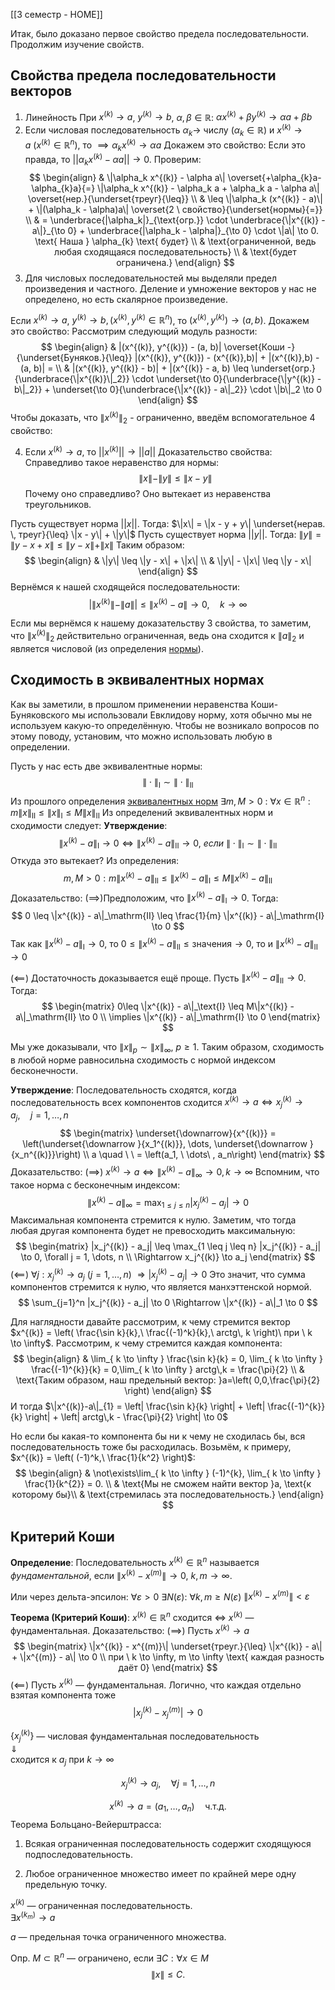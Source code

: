 [[3 семестр - HOME]]

Итак, было доказано первое свойство предела последовательности. Продолжим изучение свойств.
## Свойства предела последовательности векторов
1. Линейность При $x^{(k)} \to a$, $y^{(k)} \to b$, $\alpha, \beta \in \mathbb{R}$: $\alpha x^{(k)} + \beta y^{(k)} \to \alpha a + \beta b$
2. Если числовая последовательность $\alpha_k \to$ числу $(\alpha_k \in \mathbb{R})$ и 
$x^{(k)} \to a\ (x^{(k)} \in \mathbb{R}^n)$, то
$\implies\alpha_k x^{(k)} \to \alpha a$
Докажем это свойство:
Если это правда, то $||\alpha _{k}x^{(k)}-\alpha a|| \to 0$. Проверим:
$$
\begin{align}
 & \|\alpha_k x^{(k)} - \alpha a\| \overset{+\alpha_{k}a-\alpha_{k}a}{=} \|\alpha_k x^{(k)} - \alpha_k a + \alpha_k a - \alpha a\| \overset{нер.}{\underset{треуг}{\leq}} \\
 & \leq \|\alpha_k (x^{(k)} - a)\| + \|(\alpha_k - \alpha)a\| \overset{2 \ свойство}{\underset{нормы}{=}} \\
 & = \underbrace{|\alpha_k|}_{\text{огр.}} \cdot \underbrace{\|x^{(k)} - a\|}_{\to 0} + \underbrace{|\alpha_k - \alpha|}_{\to 0} \cdot \|a\| \to 0. \text{ Наша } \alpha_{k} \text{ будет} \\
 & \text{ограниченной, ведь любая сходящаяся последовательность} \\
 & \text{будет ограничена.}
\end{align}
$$
3. Для числовых последовательностей мы выделяли предел произведения и частного. Деление и умножение векторов у нас не определено, но есть скалярное произведение. 

Если $x^{(k)} \to a$, $y^{(k)} \to b, (x^{(k)},y^{(k)} \in \mathbb{R}^{n})$, то $(x^{(k)}, y^{(k)}) \to (a, b)$.
Докажем это свойство: Рассмотрим следующий модуль разности:
$$
\begin{align}
 & |(x^{(k)}, y^{(k)}) - (a, b)| \overset{Коши -}{\underset{Буняков.}{\leq}} |(x^{(k)}, y^{(k)}) - (x^{(k)},b)| + |(x^{(k)},b) - (a, b)| = \\
 & |(x^{(k)}, y^{(k)} - b)| + |(x^{(k)} - a, b) \leq \underset{огр.}{\underbrace{\|x^{(k)}\|_2}} \cdot \underset{\to 0}{\underbrace{\|y^{(k)} - b\|_2}} + \underset{\to 0}{\underbrace{\|x^{(k)} - a\|_2}} \cdot \|b\|_2 \to 0
\end{align}
$$
Чтобы доказать, что $\|x^{(k)}\|_2$ - ограниченно, введём вспомогательное 4 свойство:

4. Если $x^{(k)} \to a$, то $||x^{(k)}|| \to ||a||$
Доказательство свойства: Справедливо такое неравенство для нормы:
$$
\|x\| - \|y\| \leq \|x - y\|
$$
Почему оно справедливо? Оно вытекает из неравенства треугольников. 

Пусть существует норма $||x||$. Тогда: $\|x\| = \|x - y + y\| \underset{нерав. \, треуг}{\leq} \|x - y\| + \|y\|$
Пусть существует норма $||y||$. Тогда: $\|y\| = \|y - x + x\| \leq \|y - x\| + \|x\|$
Таким образом:
$$
\begin{align}
 & \|y\|  \leq \|y - x\| + \|x\| \\
 & \|y\| - \|x\| \leq \|y - x\|
\end{align}
$$
Вернёмся к нашей сходящейся последовательности:
$$
|\|x^{(k)}\| - \|a\|| \leq \|x^{(k)} - a\| \to 0, \quad k \to \infty
$$

Если мы вернёмся к нашему доказательству 3 свойства, то заметим, что $\|x^{(k)}\|_{2}$ действительно ограниченная, ведь она сходится к $\|a\|_{2}$ и является числовой (из определения [нормы](Лекция%201%2002.09.25#Норма)).

## Сходимость в эквивалентных нормах
Как вы заметили, в прошлом применении неравенства Коши-Буняковского мы использовали Евклидову норму, хотя обычно мы не используем какую-то определённую. Чтобы не возникало вопросов по этому поводу, установим, что можно использовать любую в определении.

Пусть у нас есть две эквивалентные нормы:  
$$\|\cdot\|_\mathrm{I} \sim \|\cdot\|_\mathrm{II}$$
Из прошлого определения [эквивалентных норм](Лекция%201%2002.09.25#Эквивалентные%20нормы)
$\exists m, M > 0$ : $\forall x \in \mathbb{R}^n:m \|x\|_\mathrm{II} \leq \|x\|_\mathrm{I} \leq M \|x\|_\mathrm{II}$
Из определений эквивалентных норм и сходимости следует:
**Утверждение**:
$$
\|x^{(k)} - a\|_\mathrm{I} \to 0 \iff \|x^{(k)} - a\|_\mathrm{II} \to 0, \ если \ \|\cdot\|_\mathrm{I} \sim \|\cdot\|_\mathrm{II}
$$
Откуда это вытекает? Из определения:
$$
m,M >0 :m \|x^{(k)} - a\|_\mathrm{II} \leq \|x^{(k)} - a\|_\mathrm{I} \leq M \|x^{(k)} - a\|_\mathrm{II}
$$
Доказательство: $(\implies)$Предположим, что $\|x^{(k)} - a\|_\mathrm{I} \to 0$. Тогда:$$
0 \leq \|x^{(k)} - a\|_\mathrm{II} \leq \frac{1}{m} \|x^{(k)} - a\|_\mathrm{I} \to 0
$$ Так как $\|x^{(k)} - a\|_\mathrm{I} \to 0$, то $0 \leq \|x^{(k)} - a\|_\mathrm{II} \leq \text{значения} \to 0$, то и $\|x^{(k)} - a\|_\mathrm{II} \to 0$

$(\impliedby)$ Достаточность доказывается ещё проще. Пусть $\|x^{(k)} - a\|_\mathrm{II} \to 0$. Тогда:
$$
\begin{matrix}
 0\leq \|x^{(k)} - a\|_\text{I} \leq M\|x^{(k)} - a\|_\mathrm{II} \to 0 \\
 \implies \|x^{(k)} - a\|_\mathrm{I} \to 0 
\end{matrix}
$$

Мы уже доказывали, что $\|x\|_p \sim \|x\|_\infty, \ p \geq 1$. Таким образом, сходимость в любой норме равносильна сходимость с нормой индексом бесконечности.

**Утверждение**: Последовательность сходятся, когда последовательность всех компонентов сходится $x^{(k)} \to a \iff x_j^{(k)} \to a_j, \quad j = 1, \dots, n$
$$
\begin{matrix}
 \underset{\downarrow}{x^{(k)}} = \left(\underset{\downarrow }{x_1^{(k)}}, \dots, \underset{\downarrow }{x_n^{(k)}}\right) \\
a \quad \ \ = \left(a_1, \ \dots\ , a_n\right)
\end{matrix}
$$
Доказательство: $(\implies) \ x^{(k)} \to a \Leftrightarrow \|x^{(k)} - a\|_\infty \to 0, k \to \infty$
Вспомним, что такое норма с бесконечным индексом:
$$
\|x^{(k)} - a\|_\infty = \max_{1 \leq j \leq n} |x_j^{(k)} - a_j| \to 0
$$
Максимальная компонента стремится к нулю. Заметим, что тогда любая другая компонента будет не превосходить максимальную:
$$
\begin{matrix}
|x_j^{(k)} - a_j| \leq \max_{1 \leq j \leq n} |x_j^{(k)} - a_j| \to 0, \forall j = 1, \dots, n \\
 \Rightarrow x_j^{(k)} \to a_j
\end{matrix}
$$
$(\impliedby)$ $\forall j: x_j^{(k)} \to a_j\  (j = 1,\dots,n) \ \Rightarrow |x_j^{(k)} - a_j| \to 0$
Это значит, что сумма компонентов стремится к нулю, что является манхэттенской нормой.
$$
\sum_{j=1}^n |x_j^{(k)} - a_j| \to 0
\Rightarrow \|x^{(k)} - a\|_1 \to 0
$$

Для наглядности давайте рассмотрим, к чему стремится вектор $x^{(k)} = \left( \frac{\sin k}{k},\ \frac{(-1)^k}{k},\ arctg\, k \right)\ при \ k \to \infty$. Рассмотрим, к чему стремится каждая компонента:
$$
\begin{align}
 & \lim_{ k \to \infty } \frac{\sin k}{k} = 0, \lim_{ k \to \infty } \frac{(-1)^{k}}{k} = 0,\lim_{ k \to \infty } arctg\,k = \frac{\pi}{2} \\
 & \text{Таким образом, наш предельный вектор: }a=\left( 0,0,\frac{\pi}{2} \right)
\end{align}
$$
И тогда $\|x^{(k)}-a\|_{1} = \left| \frac{\sin k}{k} \right| + \left| \frac{(-1)^{k}}{k} \right| + \left| arctg\,k - \frac{\pi}{2} \right| \to 0$

Но если бы какая-то компонента бы ни к чему не сходилась бы, вся последовательность тоже бы расходилась. Возьмём, к примеру, $x^{(k)} = \left( (-1)^k,\ \frac{1}{k^2} \right)$:
$$
\begin{align}
 & \not\exists\lim_{ k \to \infty } (-1)^{k}, \lim_{ k \to \infty } \frac{1}{k^{2}} = 0. \\
 & \text{Мы не сможем найти вектор }a, \text{к которому бы}\\ & \text{стремилась эта последовательность.}
\end{align}
$$

## Критерий Коши
**Определение**: Последовательность $x^{(k)} \in \mathbb{R}^n$ называется *фундаментальной*, если $\|x^{(k)} - x^{(m)}\| \to 0$,  $k, m \to \infty$.

Или через дельта-эпсилон:
$\forall \varepsilon > 0$ $\exists N(\varepsilon)$: $\forall k, m \geq N(\varepsilon)$ $\|x^{(k)} - x^{(m)}\| < \varepsilon$

**Теорема (Критерий Коши)**: $x^{(k)} \in \mathbb{R}^n$ сходится $\iff$ $x^{(k)}$ — фундаментальная.
Доказательство: $(\implies)$ Пусть $x^{(k)} \to a$
$$
\begin{matrix}
\|x^{(k)} - x^{(m)}\| \underset{треуг.}{\leq} \|x^{(k)} - a\| + \|x^{(m)} - a\| \to 0 \\ при \ k \to \infty, m \to \infty \text{ каждая разность даёт 0}
\end{matrix}
$$
$(\impliedby)$ Пусть $x^{(k)}$ — фундаментальная. Логично, что каждая отдельно взятая компонента тоже  
$$
|x_j^{(k)} - x_j^{(m)}| \to 0
$$

$\{x_j^{(k)}\}$ — числовая фундаментальная последовательность  
$\Downarrow$  
сходится к $a_j$ при $k \to \infty$

$$
x_j^{(k)} \to a_j, \quad \forall j = 1, \dots, n
$$

$$
x^{(k)} \to a = (a_1, \dots, a_n) \quad \text{ч.т.д.}
$$
Теорема Больцано-Вейерштрасса:

1) Всякая ограниченная последовательность содержит сходящуюся подпоследовательность.

2) Любое ограниченное множество имеет по крайней мере одну предельную точку.

$x^{(k)}$ — ограниченная последовательность.  
$\exists x^{(k_m)} \to a$

$a$ — предельная точка ограниченного множества.

Опр. $M \subset \mathbb{R}^n$ — ограничено, если $\exists C: \forall x \in M$  
$$
\|x\| \leq C.
$$